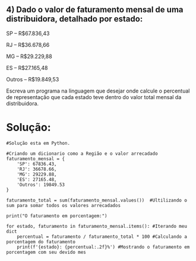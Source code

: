 ## 4) Dado o valor de faturamento mensal de uma distribuidora, detalhado por estado:

SP – R$67.836,43

RJ – R$36.678,66

MG – R$29.229,88

ES – R$27.165,48

Outros – R$19.849,53

Escreva um programa na linguagem que desejar onde calcule o percentual de representação que cada estado teve dentro do valor total mensal da distribuidora.

# Solução:

```
#Solução esta em Python.

#Criando um dicionario como a Região e o valor arrecadado
faturamento_mensal = { 
    'SP': 67836.43,
    'RJ': 36678.66,
    'MG': 29229.88,
    'ES': 27165.48,
    'Outros': 19849.53
}

faturamento_total = sum(faturamento_mensal.values())  #Ultilizando o sum para somar todos os valores arrecadados

print("O faturamento em porcentagem:")

for estado, faturamento in faturamento_mensal.items(): #Iterando meu dict
    percentual = faturamento / faturamento_total * 100 #Calculando a porcentagem do faturamento
    print(f'{estado}: {percentual:.2f}%') #Mostrando o faturamento em porcentagem com seu devido mes
```
